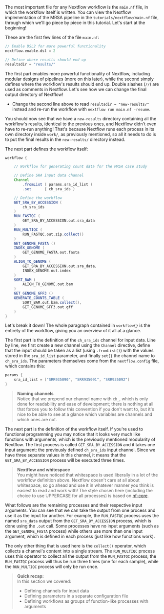 The most important file for any Nextflow workflow is the `main.nf` file, in
which the workflow itself is written. You can view the Nextflow implementation
of the MRSA pipeline in the `tutorials/nextflow/main.nf` file, through which
we'll go piece by piece in this tutorial. Let's start at the beginning!

These are the first few lines of the file `main.nf`:

```groovy
// Enable DSL2 for more powerful functionality
nextflow.enable.dsl = 2

// Define where results should end up
resultsdir = "results/"
```

The first part enables more powerful functionality of Nextflow, including
modular designs of pipelines (more on this later), while the second simply
defines where the workflow's results should end up. Double slashes (`//`) are
used as comments in Nextflow. Let's see how we can change the final output
directory of Nextflow!

* Change the second line above to read `resultsdir = "new-results/"` instead and
  re-run the workflow with `nextflow run main.nf -resume`.

You should now see that we have a `new-results` directory containing all the
workflow's results, identical to the previous ones, and Nextflow didn't even
have to re-run anything! That's because Nextflow runs each process in its own
directory inside `work/`, as previously mentioned, so all it needs to do is to
put the final results in the `new-results/` directory instead.

The next part defines the workflow itself:

```groovy
workflow {

    // Workflow for generating count data for the MRSA case study

    // Define SRA input data channel
    Channel
        .fromList ( params.sra_id_list )
        .set      { ch_sra_ids }

    // Define the workflow
    GET_SRA_BY_ACCESSION (
        ch_sra_ids
    )
    RUN_FASTQC (
        GET_SRA_BY_ACCESSION.out.sra_data
    )
    RUN_MULTIQC (
        RUN_FASTQC.out.zip.collect()
    )
    GET_GENOME_FASTA ()
    INDEX_GENOME (
        GET_GENOME_FASTA.out.fasta
    )
    ALIGN_TO_GENOME (
        GET_SRA_BY_ACCESSION.out.sra_data,
        INDEX_GENOME.out.index
    )
    SORT_BAM (
        ALIGN_TO_GENOME.out.bam
    )
    GET_GENOME_GFF3 ()
    GENERATE_COUNTS_TABLE (
        SORT_BAM.out.bam.collect(),
        GET_GENOME_GFF3.out.gff
    )
}
```

Let's break it down! The whole paragraph contained in `workflow{}` is the
entirety of the workflow, giving you an overview of it all at a glance.

The first part is the definition of the `ch_sra_ids` channel for input data.
Line by line, we first create a new channel using the `Channel` directive,
define that the input should be taken as a list (using `.fromList()`) with the
values stored in the `sra_id_list` parameter, and finally `set{}` the channel
name to `ch_sra_ids`. The parameters themselves come from the `nextflow.config`
file, which contains this:

```groovy
params {
    sra_id_list = ["SRR935090", "SRR935091", "SRR935092"]
}
```

> **Naming channels** <br>
> Notice that we prepend our channel name with `ch_`, which is only done for
> readability and ease of development; there is nothing at all that forces you
> to follow this convention if you don't want to, but it's nice to be able to
> see at a glance which variables are channels and which ones are not.

The next part is the definition of the workflow itself. If you're used to
functional programming you may notice that it looks very much like functions
with arguments, which is the previously mentioned modularity of Nextflow. The
first process is called `GET_SRA_BY_ACCESSION` and it takes one input argument:
the previously defined `ch_sra_ids` input channel. Since we have three separate
values in this channel, it means that the `GET_SRA_BY_ACCESSION` process will
be executed three times.

> **Nextflow and whitespace** <br>
> You might have noticed that whitespace is used liberally in a lot of the
> workflow definition above. Nextflow doesn't care at all about whitespace, so
> go ahead and use it in whatever manner you think is easiest to read and work
> with! The style chosen here (including the choice to use UPPERCASE for all
> processes) is based on [nf-core](https://nf-co.re://nf-co.re/).

What follows are the remaining processes and their respective input arguments.
You can see that we can take the output from one process and use it as the
input for another. For example, the `RUN_FASTQC` process uses the named
`sra_data` output from the `GET_SRA_BY_ACCESSION` process, which is done using
the `.out` call. Some processes have no input arguments (such as the
`GET_GENOME_FASTA` process) while others use more than one input argument,
which is defined in each process (just like how functions work).

The only other thing that is used here is the `collect()` operator, which
collects a channel's content into a single stream. The `RUN_MULTIQC` process
uses this operator to collect all the output from the `RUN_FASTQC` process; the
`RUN_FASTQC` process will thus be run three times (one for each sample), while
the `RUN_MULTIQC` process will only be run once.

> **Quick recap:** <br>
> In this section we covered:
>
> - Defining channels for input data
> - Defining parameters in a separate configuration file
> - Defining workflows as groups of function-like processes with arguments

